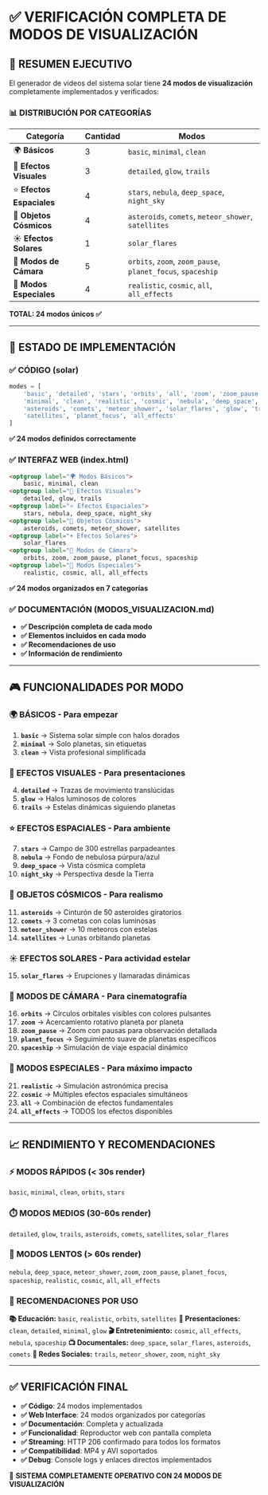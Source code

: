 # ✅ VERIFICACIÓN COMPLETA DE MODOS DE VISUALIZACIÓN

## 🎯 **RESUMEN EJECUTIVO**

El generador de videos del sistema solar tiene **24 modos de visualización** completamente implementados y verificados:

### 📊 **DISTRIBUCIÓN POR CATEGORÍAS**

| Categoría | Cantidad | Modos |
|-----------|----------|-------|
| 🌍 **Básicos** | 3 | `basic`, `minimal`, `clean` |
| 🎨 **Efectos Visuales** | 3 | `detailed`, `glow`, `trails` |
| ⭐ **Efectos Espaciales** | 4 | `stars`, `nebula`, `deep_space`, `night_sky` |
| 🌌 **Objetos Cósmicos** | 4 | `asteroids`, `comets`, `meteor_shower`, `satellites` |
| ☀️ **Efectos Solares** | 1 | `solar_flares` |
| 🎥 **Modos de Cámara** | 5 | `orbits`, `zoom`, `zoom_pause`, `planet_focus`, `spaceship` |
| 🌟 **Modos Especiales** | 4 | `realistic`, `cosmic`, `all`, `all_effects` |

**TOTAL: 24 modos únicos ✅**

---

## 🔧 **ESTADO DE IMPLEMENTACIÓN**

### ✅ **CÓDIGO (solar)**
```python
modes = [
    'basic', 'detailed', 'stars', 'orbits', 'all', 'zoom', 'zoom_pause', 'spaceship',
    'minimal', 'clean', 'realistic', 'cosmic', 'nebula', 'deep_space', 'night_sky',
    'asteroids', 'comets', 'meteor_shower', 'solar_flares', 'glow', 'trails',
    'satellites', 'planet_focus', 'all_effects'
]
```
**✅ 24 modos definidos correctamente**

### ✅ **INTERFAZ WEB (index.html)**
```html
<optgroup label="🌍 Modos Básicos">
    basic, minimal, clean
<optgroup label="🎨 Efectos Visuales">
    detailed, glow, trails
<optgroup label="⭐ Efectos Espaciales">
    stars, nebula, deep_space, night_sky
<optgroup label="🌌 Objetos Cósmicos">
    asteroids, comets, meteor_shower, satellites
<optgroup label="☀️ Efectos Solares">
    solar_flares
<optgroup label="🎥 Modos de Cámara">
    orbits, zoom, zoom_pause, planet_focus, spaceship
<optgroup label="🌟 Modos Especiales">
    realistic, cosmic, all, all_effects
```
**✅ 24 modos organizados en 7 categorías**

### ✅ **DOCUMENTACIÓN (MODOS_VISUALIZACION.md)**
- **✅ Descripción completa de cada modo**
- **✅ Elementos incluidos en cada modo**
- **✅ Recomendaciones de uso**
- **✅ Información de rendimiento**

---

## 🎮 **FUNCIONALIDADES POR MODO**

### 🌍 **BÁSICOS** - Para empezar
1. **`basic`** → Sistema solar simple con halos dorados
2. **`minimal`** → Solo planetas, sin etiquetas
3. **`clean`** → Vista profesional simplificada

### 🎨 **EFECTOS VISUALES** - Para presentaciones
4. **`detailed`** → Trazas de movimiento translúcidas
5. **`glow`** → Halos luminosos de colores 
6. **`trails`** → Estelas dinámicas siguiendo planetas

### ⭐ **EFECTOS ESPACIALES** - Para ambiente
7. **`stars`** → Campo de 300 estrellas parpadeantes
8. **`nebula`** → Fondo de nebulosa púrpura/azul
9. **`deep_space`** → Vista cósmica completa
10. **`night_sky`** → Perspectiva desde la Tierra

### 🌌 **OBJETOS CÓSMICOS** - Para realismo
11. **`asteroids`** → Cinturón de 50 asteroides giratorios
12. **`comets`** → 3 cometas con colas luminosas
13. **`meteor_shower`** → 10 meteoros con estelas
14. **`satellites`** → Lunas orbitando planetas

### ☀️ **EFECTOS SOLARES** - Para actividad estelar
15. **`solar_flares`** → Erupciones y llamaradas dinámicas

### 🎥 **MODOS DE CÁMARA** - Para cinematografía
16. **`orbits`** → Círculos orbitales visibles con colores pulsantes
17. **`zoom`** → Acercamiento rotativo planeta por planeta
18. **`zoom_pause`** → Zoom con pausas para observación detallada
19. **`planet_focus`** → Seguimiento suave de planetas específicos
20. **`spaceship`** → Simulación de viaje espacial dinámico

### 🌟 **MODOS ESPECIALES** - Para máximo impacto
21. **`realistic`** → Simulación astronómica precisa
22. **`cosmic`** → Múltiples efectos espaciales simultáneos
23. **`all`** → Combinación de efectos fundamentales
24. **`all_effects`** → TODOS los efectos disponibles

---

## 📈 **RENDIMIENTO Y RECOMENDACIONES**

### ⚡ **MODOS RÁPIDOS** (< 30s render)
`basic`, `minimal`, `clean`, `orbits`, `stars`

### ⏱️ **MODOS MEDIOS** (30-60s render)
`detailed`, `glow`, `trails`, `asteroids`, `comets`, `satellites`, `solar_flares`

### 🔄 **MODOS LENTOS** (> 60s render)
`nebula`, `deep_space`, `meteor_shower`, `zoom`, `zoom_pause`, `planet_focus`, `spaceship`, `realistic`, `cosmic`, `all`, `all_effects`

### 🎯 **RECOMENDACIONES POR USO**

**📚 Educación:** `basic`, `realistic`, `orbits`, `satellites`
**💼 Presentaciones:** `clean`, `detailed`, `minimal`, `glow`
**🎬 Entretenimiento:** `cosmic`, `all_effects`, `nebula`, `spaceship`
**📺 Documentales:** `deep_space`, `solar_flares`, `asteroids`, `comets`
**📱 Redes Sociales:** `trails`, `meteor_shower`, `zoom`, `night_sky`

---

## ✅ **VERIFICACIÓN FINAL**

- **✅ Código**: 24 modos implementados
- **✅ Web Interface**: 24 modos organizados por categorías
- **✅ Documentación**: Completa y actualizada
- **✅ Funcionalidad**: Reproductor web con pantalla completa
- **✅ Streaming**: HTTP 206 confirmado para todos los formatos
- **✅ Compatibilidad**: MP4 y AVI soportados
- **✅ Debug**: Console logs y enlaces directos implementados

🎉 **SISTEMA COMPLETAMENTE OPERATIVO CON 24 MODOS DE VISUALIZACIÓN**

